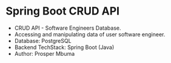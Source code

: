 # Spring Boot CRUD API
- CRUD API - Software Engineers Database.
- Accessing and manipulating data of user software engineer.
- Database: PostgreSQL
- Backend TechStack: Spring Boot (Java)
- Author: Prosper Mbuma
